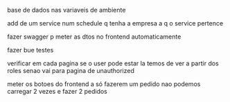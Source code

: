 base de dados nas variaveis de ambiente

add de um service num schedule q tenha a empresa a q o service pertence

fazer swagger p meter as dtos no frontend automaticamente

fazer bue testes

verificar em cada pagina se o user pode estar la temos de ver a partir dos roles senao vai para pagina de
unauthorized

meter os botoes do frontend a só fazerem um pedido nao podemos carregar 2 vezes e fazer 2 pedidos
